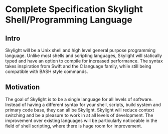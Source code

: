 
# Complete Specification Skylight Shell/Programming Language

## Intro
Skylight will be a Unix shell and high level general purpose programming language. Unlike most shells and scripting languages, Skylight will statically typed and have an option to compile for increased performance. The syntax takes inspiration from Swift and the C language family, while still being compatible with BASH style commands.

## Motivation
The goal of Skylight is to be a single language for all levels of software. Instead of having a different syntax for your shell, scripts, build system and primary code base, they can all be Skylight. Skylight will reduce context switching and be a pleasure to work in at all levels of development. The improvement over existing languages will be particularly noticeable in the field of shell scripting, where there is huge room for improvement.

